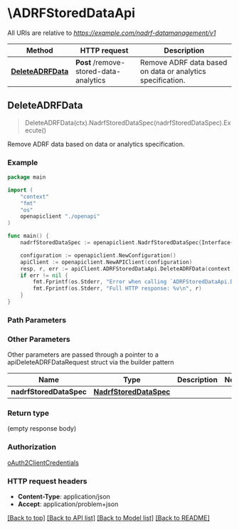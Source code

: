 # \ADRFStoredDataApi

All URIs are relative to *https://example.com/nadrf-datamanagement/v1*

Method | HTTP request | Description
------------- | ------------- | -------------
[**DeleteADRFData**](ADRFStoredDataApi.md#DeleteADRFData) | **Post** /remove-stored-data-analytics | Remove ADRF data based on data or analytics specification.



## DeleteADRFData

> DeleteADRFData(ctx).NadrfStoredDataSpec(nadrfStoredDataSpec).Execute()

Remove ADRF data based on data or analytics specification.

### Example

```go
package main

import (
    "context"
    "fmt"
    "os"
    openapiclient "./openapi"
)

func main() {
    nadrfStoredDataSpec := openapiclient.NadrfStoredDataSpec{Interface{}: new(interface{})} // NadrfStoredDataSpec | 

    configuration := openapiclient.NewConfiguration()
    apiClient := openapiclient.NewAPIClient(configuration)
    resp, r, err := apiClient.ADRFStoredDataApi.DeleteADRFData(context.Background()).NadrfStoredDataSpec(nadrfStoredDataSpec).Execute()
    if err != nil {
        fmt.Fprintf(os.Stderr, "Error when calling `ADRFStoredDataApi.DeleteADRFData``: %v\n", err)
        fmt.Fprintf(os.Stderr, "Full HTTP response: %v\n", r)
    }
}
```

### Path Parameters



### Other Parameters

Other parameters are passed through a pointer to a apiDeleteADRFDataRequest struct via the builder pattern


Name | Type | Description  | Notes
------------- | ------------- | ------------- | -------------
 **nadrfStoredDataSpec** | [**NadrfStoredDataSpec**](NadrfStoredDataSpec.md) |  | 

### Return type

 (empty response body)

### Authorization

[oAuth2ClientCredentials](../README.md#oAuth2ClientCredentials)

### HTTP request headers

- **Content-Type**: application/json
- **Accept**: application/problem+json

[[Back to top]](#) [[Back to API list]](../README.md#documentation-for-api-endpoints)
[[Back to Model list]](../README.md#documentation-for-models)
[[Back to README]](../README.md)

